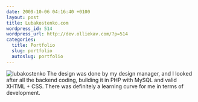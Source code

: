 ```yaml
--- 
date: 2009-10-06 04:16:40 +0100
layout: post
title: Lubakostenko.com
wordpress_id: 514
wordpress_url: http://dev.olliekav.com/?p=514
categories: 
  title: Portfolio
  slug: portfolio
  autoslug: portfolio
---
```

![lubakostenko](http://www.olliekav.com/wp-content/uploads/lubakostenko.jpg "lubakostenko")
The design was done by my design manager, and I looked after all the backend coding, building it in PHP with MySQL and valid XHTML + CSS. There was definitely a learning curve for me in terms of development.
